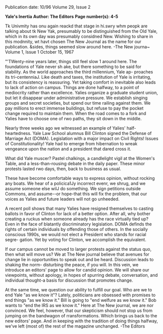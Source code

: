 Publication date: 10/96
Volume 29, Issue 2

**Yale's Inertia**
**Author: The Editors**
**Page number(s): 4-5**

Tk Univmity has onu again reackd that 
stage in hi.swry whm peopk are talking about tk 
New Yak, presumably to be distinguished from 
the Old Yale, which in its own day was 
presumably considned New. 
Wishing to share in this modnnity, wt havt 
chosen The New Journal as the name for our 
publication. &sides, things seemed slow around 
here. 
-The New journa~ Volume 1, Issue 1 
October 15, 1967 

"'TWenty-nine years later, things still feel slow 
1 around here. The foundations of Yale 
never sh ake, but there 
something to be said for 
stability. As the world 
approaches the third 
millennium, Yale ap-
proaches its tri-centenniaJ. 
Like death and taxes, the 
institution of Yale is irritating, 
but its consistency is reassuring. 
Yet taking comfort in 
inevitable also leads to lack of action on 
campus. Things are done halfway, to a point of 
mediocrity rather than excellence. Yalies 
organize a graduate student union, but let it 
disappear under administrative pressure. We 
establish singing groups and secret societies, 
but spend our time railing against them. We 
pay millions to erect immense buildings, but 
refuse to pay the pocket change required to 
maintain them. When the road comes to a 
fork and Yalies have to choose one of rwo 
paths, they sit down in the middle. 

Nearly three weeks ago we witnessed an 
example of Yalies' half-heartedness. Yale Law 
School alumnus Bill Clinton signed the 
Defense of Marriage Act (DOMA). 
Legislation with a major impact on Civil 
Rights! Issues of Constitutionality! Yale had to 
emerge from hibernation to wreak vengeance 
upon the nation and a president that dared 
cross it. 

What did Yale muscer? Pastel chalkings, a 
candlelight vigil at the Women's Table, and a 
less-than-rousing debate in the daily paper. 
These minor protests lasted rwo days, then, 
back to business as usual. 

These have become comfortable ways to 
express opinion, without rocking any boats. 
We hear of a policica1Jy incorrect evenr, we 
shrug, and we assume someone else wilJ do 
something. We sign petitions outside 
Commons, and assume--or hope-that this 
will fix the problem, that our voices as Yalies 
and future leaders will not go unheeded. 

A recent poll shows that many Yalies have 
resigned themselves to casting ballots in favor 
of Clinton for lack of a better option. After all, 
why bother creating a ruckus when someone 
already has the race virtually tied up? Even in 
the face of blatantly discriminatory 
legislation. DOMA definds the 
rights of certain individuals by 
offending those of others. In the 
socially conscious 1990s, we 
would not elect a President 
who stands for racial segre-
gation. Yet by voting for 
Clinton, we accomplish the 
equivalent. 

If our campus cannot be 
moved to larger protests against the status quo, 
then what will move us? We at The New 
journal believe that avenues for change lie in 
opportunities to speak out and be heard. 
Discussion leads to shaking the norm-
disturbing the peace, if you will. In this vein, 
we introduce an editors' page to allow for 
candid opinion. We will share our viewpoints, 
without apology, in hopes of spurring debate, 
conversation, and individual thought-a basis 
for discussion that promotes change. 

At the same time, we question our ability 
to fulfill our goal. Who are we to end Yale "as 
we know it"? Lately, politicians are obsessed 
with promises to end things "as we know it." 
Bill is going to "end welfure as we know it." 
Bob wants to "end the IRS as we know it." 
Here at The New journal, we are nor 
convinced. We feel, however, that our 
skepticism should not stop us from jumping 
on the bandwagon of rransformations. Which 
brings us back to the new editors' page. And in 
keeping with the tradition of doing things 
halfway, we've left (most of) the rest of the 
magazine unchanged. 
-The Editors